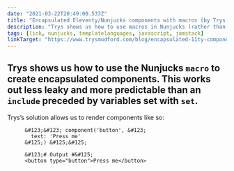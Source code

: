 ```yaml
---
date: "2021-03-22T20:49:00.533Z"
title: "Encapsulated Eleventy/Nunjucks components with macros (by Trys Mudford)"
description: "Trys shows us how to use macros in Nunjucks (rather than set followed by include) to create encapsulated components."
tags: [link, nunjucks, templatelanguages, javascript, jamstack]
linkTarget: "https://www.trysmudford.com/blog/encapsulated-11ty-components/"
---
```

Trys shows us how to use the Nunjucks `macro` to create encapsulated components. This works out less leaky and more predictable than an `include` preceded by variables set with `set`.
---

Trys’s solution allows us to render components like so:

<figure>
  
``` twig
&#123;&#123; component('button', &#123;
  text: 'Press me'
&#125;) &#125;&#125;

&#123;# Output #&#125;
<button type="button">Press me</button>
```

</figure>
